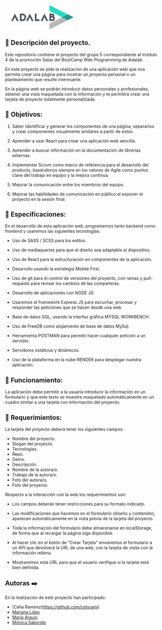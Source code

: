 ![Imagen del proyecto](./src/images/logo-adalab.png)

## :robot: Descripción del proyecto.

Este repositorio contiene el proyecto del grupo 5 correspondiente al módulo 4 de la promoción Salas del BootCamp Web Programming de Adalab.

En este proyecto se pide la realización de una aplicación web que nos permita crear una página para mostrar un proyecto personal o un planteamiento que resulte interesante.

En la página web se podrán introducir datos personales y profesionales, obtener una vista maquetada con la información y te permitirá crear una tarjeta de proyecto totalmente personalizada.

## :dart: Objetivos:

1. Saber identificar y generar los componentes de una página, separarlos y crear componentes visualmente similares a partir de estos.

2. Aprender a usar React para crear una aplicación web sencilla.

3. Aprender a buscar información en la documentación de librerías externas.

4. Implementar Scrum como marco de referencia para el desarrollo del producto, basándonos siempre en los valores de Agile como puntos clave del trabajo en equipo y la mejora continua.

5. Mejorar la comunicación entre los miembros del equipo.

6. Mejorar las habilidades de comunicación en público al exponer el proyecto en la sesión final.

## :bookmark_tabs: Especificaciones:

En el desarrollo de esta aplicación web, programemos tanto backend como frontend y usaremos las siguientes tecnologías:

- Uso de SASS / SCSS para los estilos.

- Uso de mediaqueries para que el diseño sea adaptable al dispositivo.

- Uso de React para la estructuración en componentes de la aplicación.

- Desarrollo usando la estrategia Mobile First.

- Uso de git para el control de versiones del proyecto, con ramas y pull-requests para revisar los cambios de las compañeras.

- Desarrollo de aplicaciones con NODE JS.

- Usaremos el framework Express JS para escuchar, procesar y responder las peticiones que se hacen desde una web.

- Base de datos SQL, usando la interfaz gráfica MYSQL WORKBENCH.

- Uso de FreeDB como alojamiento de base de datos MySql. 

- Herramienta POSTMAN para permitir hacer cualquier petición a un servidor.

- Servidores estáticos y dinámicos.

- Uso de la  plataforma en la nube RENDER para desplegar nuestra aplicación.

## :electric_plug: Funcionamiento:

La aplicación debe permitir a la usuaria introducir la información en un formulario y que este texto se muestre maquetado automáticamente en un cuadro similar a una tarjeta con información del proyecto.

## :scroll: Requerimientos:

La tarjeta del proyecto deberá tener los siguientes campos:

- Nombre del proyecto.
- Slogan del proyecto.
- Tecnologías.
- Repo.
- Demo.
- Descripción.
- Nombre de la autora/o.
- Trabajo de la autora/o.
- Foto del autora/o.
- Foto del proyecto.

Respecto a la interacción con la web los requerimientos son:

- Los campos deberán tener restricciones para su formato indicado.

- Las modificaciones que hacemos en el formulario (diseño y contenido), aparecen automáticamente en la vista previa de la tarjeta del proyecto.

- Toda la información del formulario debe almacenarse en localStorage, de forma que al recargar la página siga disponible.

- Al hacer clic en el botón de "Crear Tarjeta" enviaremos el formulario a un API que devolverá la URL de una web, con la tarjeta de visita con la información rellena.

- Mostraremos esta URL para que el usuario verifique si la tarjeta está bien definida.

## Autoras ✒️

En la realización de este proyecto han participado:

- [Celia Ramírez(https://github.com/celsrami)
- [Mariana Lobo](https://github.com/MarianaLobo)
- [María Araujo](https://github.com/maragil)
- [Mónica Saborido](https://github.com/sabfiamo)



